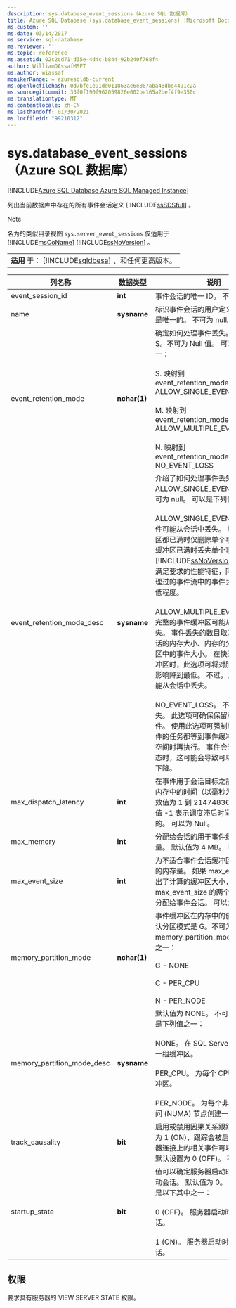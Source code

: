 ```yaml
---
description: sys.database_event_sessions（Azure SQL 数据库）
title: Azure SQL Database (sys.database_event_sessions) |Microsoft Docs
ms.custom: ''
ms.date: 03/14/2017
ms.service: sql-database
ms.reviewer: ''
ms.topic: reference
ms.assetid: 02c2cd71-d35e-4d4c-b844-92b240f768f4
author: WilliamDAssafMSFT
ms.author: wiassaf
monikerRange: = azuresqldb-current
ms.openlocfilehash: 0d7bfe1e91dd011863ae6e867aba48dbe4491c2a
ms.sourcegitcommit: 33f0f190f962059826e002be165a2bef4f9e350c
ms.translationtype: MT
ms.contentlocale: zh-CN
ms.lasthandoff: 01/30/2021
ms.locfileid: "99210312"
---
```

# <a name="sysdatabase_event_sessions-azure-sql-database"></a>sys.database_event_sessions（Azure SQL 数据库）
[!INCLUDE[Azure SQL Database Azure SQL Managed Instance](../../includes/applies-to-version/asdb-asdbmi.md)]

  列出当前数据库中存在的所有事件会话定义 [!INCLUDE[ssSDSfull](../../includes/sssdsfull-md.md)] 。  
  
> [!NOTE]
>  名为的类似目录视图 `sys.server_event_sessions` 仅适用于 [!INCLUDE[msCoName](../../includes/msconame-md.md)] [!INCLUDE[ssNoVersion](../../includes/ssnoversion-md.md)] 。  
  
||  
|-|  
|**适用** 于： [!INCLUDE[sqldbesa](../../includes/sqldbesa-md.md)] 、和任何更高版本。|  
  
|列名称|数据类型|说明|  
|-----------------|---------------|-----------------|  
|event_session_id|**int**|事件会话的唯一 ID。 不可为 null。|  
|name|**sysname**|标识事件会话的用户定义名称。 名称是唯一的。 不可为 null。|  
|event_retention_mode|**nchar(1)**|确定如何处理事件丢失。 默认值为 S。不可为 Null 值。 可以是下列值之一：<br /><br /> S. 映射到 event_retention_mode_desc = ALLOW_SINGLE_EVENT_LOSS<br /><br /> M. 映射到 event_retention_mode_desc = ALLOW_MULTIPLE_EVENT_LOSS<br /><br /> N. 映射到 event_retention_mode_desc = NO_EVENT_LOSS|  
|event_retention_mode_desc|**sysname**|介绍了如何处理事件丢失。 默认为 ALLOW_SINGLE_EVENT_LOSS。 不可为 null。 可以是下列值之一：<br /><br /> ALLOW_SINGLE_EVENT_LOSS。 事件可能从会话中丢失。 所有事件缓冲区都已满时仅删除单个事件。 通过在缓冲区已满时丢失单个事件，[!INCLUDE[ssNoVersion](../../includes/ssnoversion-md.md)] 可实现足以满足要求的性能特征，同时还可使处理过的事件流中的事件丢失下降到最低程度。<br /><br /> ALLOW_MULTIPLE_EVENT_LOSS。 完整的事件缓冲区可能从会话中丢失。 事件丢失的数目取决于分配给会话的内存大小、内存的分区以及缓冲区中的事件大小。 在快速填充事件缓冲区时，此选项可将对服务器性能的影响降到最低。 不过，大量的事件可能从会话中丢失。<br /><br /> NO_EVENT_LOSS。 不允许事件丢失。 此选项可确保保留所有引发的事件。 使用此选项可强制所有可激发事件的任务都等到事件缓冲区中有可用空间时再执行。 事件会话处于活动状态时，这可能会导致可以察觉的性能下降。|  
|max_dispatch_latency|**int**|在事件用于会话目标之前将其缓存在内存中的时间（以毫秒为单位）。 有效值为 1 到 2147483648 和 -1。 值 -1 表示调度滞后时间是无限期的。 可以为 Null。|  
|max_memory|**int**|分配给会话的用于事件缓冲的内存量。 默认值为 4 MB。 可以为 Null。|  
|max_event_size|**int**|为不适合事件会话缓冲区的事件保留的内存量。 如果 max_event_size 超出了计算的缓冲区大小，max_event_size 的两个附加缓冲区将分配给事件会话。 可以为 Null。|  
|memory_partition_mode|**nchar(1)**|事件缓冲区在内存中的创建位置。 默认分区模式是 G。不可为 Null 值。 memory_partition_mode 是以下其中之一：<br /><br /> G - NONE<br /><br /> C - PER_CPU<br /><br /> N - PER_NODE|  
|memory_partition_mode_desc|**sysname**|默认值为 NONE。 不可为 null。 可以是下列值之一：<br /><br /> NONE。 在 SQL Server 实例中创建一组缓冲区。<br /><br /> PER_CPU。 为每个 CPU 创建一组缓冲区。<br /><br /> PER_NODE。 为每个非一致性内存访问 (NUMA) 节点创建一组缓冲区。|  
|track_causality|**bit**|启用或禁用因果关系跟踪。 如果设置为 1 (ON)，跟踪会被启用且不同服务器连接上的相关事件可以建立关联。 默认设置为 0 (OFF)。 不可为 null。|  
|startup_state|**bit**|值可以确定服务器启动时是否自动启动会话。 默认值为 0。 不可为 null。 是以下其中之一：<br /><br /> 0 (OFF)。 服务器启动时不启动会话。<br /><br /> 1 (ON)。 服务器启动时启动事件会话。|  
  
## <a name="permissions"></a>权限  
 要求具有服务器的 VIEW SERVER STATE 权限。  
  
  

